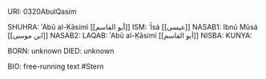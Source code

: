 URI: 0320AbulQasim

SHUHRA: ʾAbū al-Ḳāsimỉ [[أبو القاسم]]
ISM: ʿĪsá [[عيسى]]
NASAB1: Ibnủ Mūsá [[ابن موسى]]
NASAB2: 
LAQAB: ʾAbū al-Ḳāsimỉ [[أبو القاسم]]
NISBA: 
KUNYA: 

BORN: unknown
DIED: unknown

BIO: free-running text #Stern
